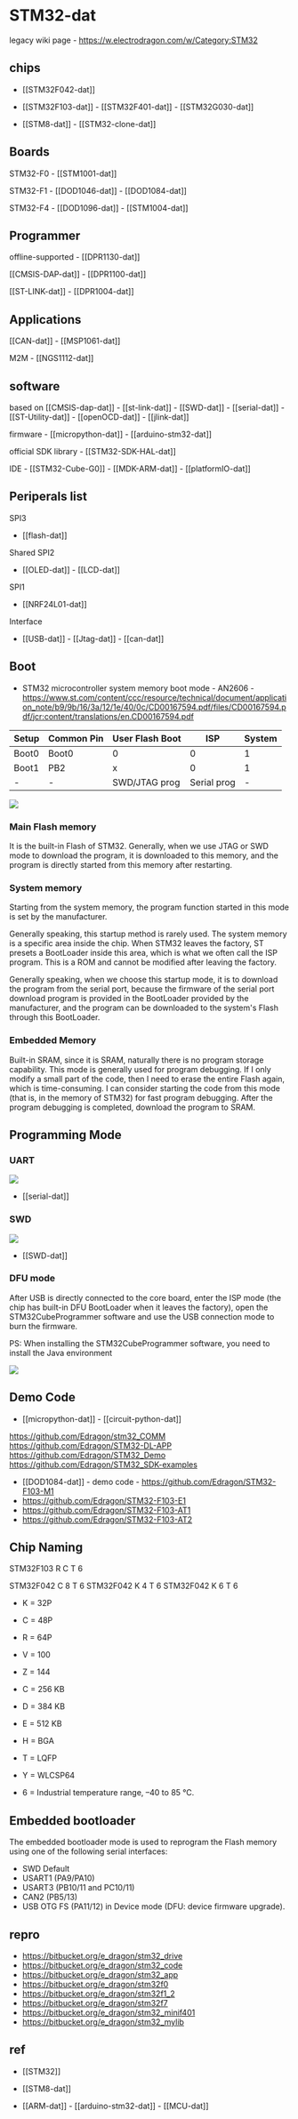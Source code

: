 
# STM32-dat

legacy wiki page - https://w.electrodragon.com/w/Category:STM32

## chips 

- [[STM32F042-dat]]

- [[STM32F103-dat]] - [[STM32F401-dat]] - [[STM32G030-dat]]

- [[STM8-dat]] - [[STM32-clone-dat]]

## Boards 

STM32-F0 - [[STM1001-dat]] 

STM32-F1 - [[DOD1046-dat]] - [[DOD1084-dat]]

STM32-F4 - [[DOD1096-dat]] - [[STM1004-dat]]

## Programmer 

offline-supported - [[DPR1130-dat]]

[[CMSIS-DAP-dat]] - [[DPR1100-dat]] 

[[ST-LINK-dat]] - [[DPR1004-dat]] 

## Applications 

[[CAN-dat]] - [[MSP1061-dat]]

M2M - [[NGS1112-dat]]

## software 

based on [[CMSIS-dap-dat]] - [[st-link-dat]] - [[SWD-dat]] - [[serial-dat]] - [[ST-Utility-dat]] - [[openOCD-dat]] - [[jlink-dat]]

firmware - [[micropython-dat]] - [[arduino-stm32-dat]]

official SDK library - [[STM32-SDK-HAL-dat]]

IDE - [[STM32-Cube-G0]] - [[MDK-ARM-dat]] - [[platformIO-dat]]


## Periperals list 

SPI3
- [[flash-dat]] 

Shared SPI2 
-  [[OLED-dat]] - [[LCD-dat]] 

SPI1
- [[NRF24L01-dat]]

Interface 
- [[USB-dat]] - [[Jtag-dat]] - [[can-dat]]

## Boot 


* STM32 microcontroller system memory boot mode - AN2606 - https://www.st.com/content/ccc/resource/technical/document/application_note/b9/9b/16/3a/12/1e/40/0c/CD00167594.pdf/files/CD00167594.pdf/jcr:content/translations/en.CD00167594.pdf



| Setup | Common Pin | User Flash Boot | ISP         | System |
| ----- | ---------- | --------------- | ----------- | ------ |
| Boot0 | Boot0      | 0               | 0           | 1      |
| Boot1 | PB2        | x               | 0           | 1      |
| -     | -          | SWD/JTAG prog   | Serial prog | -      |

![](2024-07-03-14-37-57.png)


### Main Flash memory
It is the built-in Flash of STM32. Generally, when we use JTAG or SWD mode to download the program, it is downloaded to this memory, and the program is directly started from this memory after restarting.

### System memory
Starting from the system memory, the program function started in this mode is set by the manufacturer. 

Generally speaking, this startup method is rarely used. The system memory is a specific area inside the chip. When STM32 leaves the factory, ST presets a BootLoader inside this area, which is what we often call the ISP program. This is a ROM and cannot be modified after leaving the factory. 

Generally speaking, when we choose this startup mode, it is to download the program from the serial port, because the firmware of the serial port download program is provided in the BootLoader provided by the manufacturer, and the program can be downloaded to the system's Flash through this BootLoader.

### Embedded Memory
Built-in SRAM, since it is SRAM, naturally there is no program storage capability. This mode is generally used for program debugging. If I only modify a small part of the code, then I need to erase the entire Flash again, which is time-consuming. I can consider starting the code from this mode (that is, in the memory of STM32) for fast program debugging. After the program debugging is completed, download the program to SRAM.


## Programming Mode 

### UART 

![](2024-01-13-17-55-57.png)

- [[serial-dat]]

### SWD 

![](2024-01-13-17-56-21.png)

- [[SWD-dat]]

### DFU mode 

After USB is directly connected to the core board, enter the ISP mode (the chip has built-in DFU BootLoader when it leaves the factory), open the STM32CubeProgrammer software and use the USB connection mode to burn the firmware.

PS: When installing the STM32CubeProgrammer software, you need to install the Java environment

![](2024-10-08-17-31-52.png)




## Demo Code 


- [[micropython-dat]] - [[circuit-python-dat]]


https://github.com/Edragon/stm32_COMM
https://github.com/Edragon/STM32-DL-APP
https://github.com/Edragon/STM32_Demo
https://github.com/Edragon/STM32_SDK-examples

- [[DOD1084-dat]] - demo code - https://github.com/Edragon/STM32-F103-M1
- https://github.com/Edragon/STM32-F103-E1
- https://github.com/Edragon/STM32-F103-AT1
- https://github.com/Edragon/STM32-F103-AT2


## Chip Naming 

STM32F103 R C T 6 

STM32F042 C 8 T 6
STM32F042 K 4 T 6
STM32F042 K 6 T 6

- K = 32P
- C = 48P
- R = 64P 
- V = 100
- Z = 144


- C = 256 KB
- D = 384 KB
- E = 512 KB


- H = BGA
- T = LQFP
- Y = WLCSP64

- 6 = Industrial temperature range, –40 to 85 °C.


## Embedded bootloader

The embedded bootloader mode is used to reprogram the Flash memory using one of the following serial interfaces:
* SWD Default 
* USART1 (PA9/PA10)
* USART3 (PB10/11 and PC10/11)
* CAN2 (PB5/13)
* USB OTG FS (PA11/12) in Device mode (DFU: device firmware upgrade).


## repro 

- https://bitbucket.org/e_dragon/stm32_drive
- https://bitbucket.org/e_dragon/stm32_code
- https://bitbucket.org/e_dragon/stm32_app
- https://bitbucket.org/e_dragon/stm32f0
- https://bitbucket.org/e_dragon/stm32f1_2
- https://bitbucket.org/e_dragon/stm32f7
- https://bitbucket.org/e_dragon/stm32_minif401
- https://bitbucket.org/e_dragon/stm32_mylib

## ref 

- [[STM32]]

- [[STM8-dat]]

- [[ARM-dat]] - [[arduino-stm32-dat]] - [[MCU-dat]]